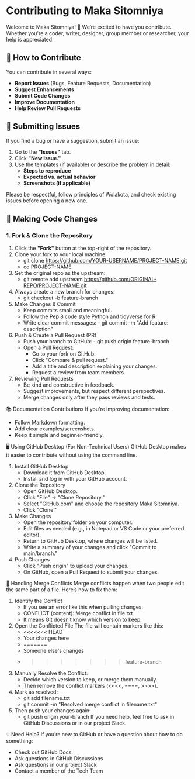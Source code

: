 # Contributing to Maka Sitomniya 

Welcome to Maka Sitomniya! 🎉 We’re excited to have you contribute. Whether you're a coder, writer, designer, group member or researcher, your help is appreciated.

## 📌 How to Contribute
You can contribute in several ways:
- **Report Issues** (Bugs, Feature Requests, Documentation)
- **Suggest Enhancements**
- **Submit Code Changes**
- **Improve Documentation**
- **Help Review Pull Requests**

## 📝 Submitting Issues
If you find a bug or have a suggestion, submit an issue:
1. Go to the **"Issues"** tab.
2. Click **"New Issue."**
3. Use the templates (if available) or describe the problem in detail:
   - **Steps to reproduce**
   - **Expected vs. actual behavior**
   - **Screenshots (if applicable)**

Please be respectful, follow principles of Wolakota, and check existing issues before opening a new one.

## 🔧 Making Code Changes
### **1. Fork & Clone the Repository**
1. Click the **"Fork"** button at the top-right of the repository.
2. Clone your fork to your local machine:
   - git clone https://github.com/YOUR-USERNAME/PROJECT-NAME.git
   - cd PROJECT-NAME
3. Set the original repo as the upstream:
   - git remote add upstream https://github.com/ORIGINAL-REPO/PROJECT-NAME.git
4. Always create a new branch for changes:
   - git checkout -b feature-branch
5. Make Changes & Commit
   - Keep commits small and meaningful.
   - Follow the Pep 8 code style Python and tidyverse for R.
   - Write clear commit messages:
         - git commit -m "Add feature: description"
6. Push & Create a Pull Request (PR)
   - Push your branch to GitHub:
         - git push origin feature-branch
   - Open a Pull Request:
       - Go to your fork on GitHub.
       - Click "Compare & pull request."
       - Add a title and description explaining your changes.
       - Request a review from team members.
7. Reviewing Pull Requests
   - Be kind and constructive in feedback.
   - Suggest improvements, but respect different perspectives.
   - Merge changes only after they pass reviews and tests.

📚 Documentation Contributions
If you're improving documentation:
   - Follow Markdown formatting.
   - Add clear examples/screenshots.
   - Keep it simple and beginner-friendly.

🖥️ Using GitHub Desktop (For Non-Technical Users)
GitHub Desktop makes it easier to contribute without using the command line.
1. Install GitHub Desktop
   - Download it from GitHub Desktop.
   - Install and log in with your GitHub account.
2. Clone the Repository
   - Open GitHub Desktop.
   - Click "File" → "Clone Repository."
   - Select "GitHub.com" and choose the repository Maka Sitomniya.
   - Click "Clone."
3. Make Changes
   - Open the repository folder on your computer.
   - Edit files as needed (e.g., in Notepad or VS Code or your preferred editor).
   - Return to GitHub Desktop, where changes will be listed.
   - Write a summary of your changes and click "Commit to main/branch."
4. Push Changes
   - Click "Push origin" to upload your changes.
   - On GitHub, open a Pull Request to submit your changes.

🔄 Handling Merge Conflicts
Merge conflicts happen when two people edit the same part of a file. Here’s how to fix them:
1. Identify the Conflict
   - If you see an error like this when pulling changes:
   - CONFLICT (content): Merge conflict in file.txt
   - It means Git doesn’t know which version to keep.
2. Open the Conflicted File
The file will contain markers like this:
   - <<<<<<< HEAD
   - Your changes here
   - =======
   - Someone else's changes
   - >>>>>>> feature-branch
3. Manually Resolve the Conflict:
   - Decide which version to keep, or merge them manually.
   - Then remove the conflict markers (<<<<, ====, >>>>).
4. Mark as resolved:
   - git add filename.txt
   - git commit -m "Resolved merge conflict in filename.txt"
5. Then push your changes again:
   - git push origin your-branch
If you need help, feel free to ask in GitHub Discussions or in our project Slack.

💡 Need Help?
If you’re new to GitHub or have a question about how to do something:
   - Check out GitHub Docs.
   - Ask questions in GitHub Discussions
   - Ask questions in our project Slack
   - Contact a member of the Tech Team 














